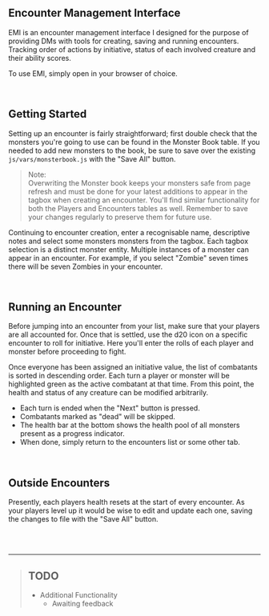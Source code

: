 ## Encounter Management Interface
EMI is an encounter management interface I designed for the purpose
of providing DMs with tools for creating, saving and running
encounters. Tracking order of actions by initiative, status of each
involved creature and their ability scores.

To use EMI, simply open in your browser of choice.

<br/>

## Getting Started
Setting up an encounter is fairly straightforward; first double 
check that the monsters you're going to use can be found in the
Monster Book table. If you needed to add new monsters to the book,
be sure to save over the existing ```js/vars/monsterbook.js``` with
the "Save All" button.

> Note: <br/>
> Overwriting the Monster book keeps your monsters safe from page
> refresh and must be done for your latest additions to appear in
> the tagbox when creating an encounter. You'll find similar
> functionality for both the Players and Encounters tables as well.
> Remember to save your changes regularly to preserve them for
> future use.

Continuing to encounter creation, enter a recognisable name,
descriptive notes and select some monsters monsters from the tagbox.
Each tagbox selection is a distinct monster entity. Multiple
instances of a monster can appear in an encounter. For example, if
you select "Zombie" seven times there will be seven Zombies in your
encounter.

<br/>

## Running an Encounter
Before jumping into an encounter from your list, make sure that your
players are all accounted for. Once that is settled, use the d20 icon
on a specific encounter to roll for initiative. Here you'll enter the
rolls of each player and monster before proceeding to fight.

Once everyone has been assigned an initiative value, the list of
combatants is sorted in descending order. Each turn a player or
monster will be highlighted green as the active combatant at that
time. From this point, the health and status of any creature can be
modified arbitrarily.

* Each turn is ended when the "Next" button is pressed.
* Combatants marked as "dead" will be skipped.
* The health bar at the bottom shows the health pool of all monsters
  present as a progress indicator.
* When done, simply return to the encounters list or some other tab.

<br/>

## Outside Encounters
Presently, each players health resets at the start of every encounter. As
your players level up it would be wise to edit and update each one, saving
the changes to file with the "Save All" button. 

<br/>
<br/>

-----

> ## TODO
> * Additional Functionality
>     * Awaiting feedback
